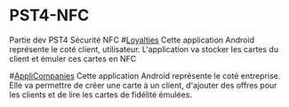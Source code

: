 PST4-NFC
========

Partie dev PST4 Sécurité NFC
#[Loyalties](https://github.com/BlackyFox/PST4-NFC/tree/master/Loyalties/Loyalties)
Cette application Android représente le coté client, utilisateur. L'application va stocker les cartes du client et émuler ces cartes en NFC

#[AppliCompanies](https://github.com/BlackyFox/PST4-NFC/tree/master/Companies/AppliCompanies)
Cette application Android représente le coté entreprise. Elle va permettre de créer une carte à un client, d'ajouter des offres pour les clients et de lire les cartes de fidélité émulées.
